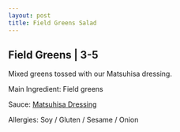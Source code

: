```yaml
---
layout: post
title: Field Greens Salad
---
```


##  Field Greens | 3-5

Mixed greens tossed with our Matsuhisa dressing. 

Main Ingredient: Field greens

Sauce: [Matsuhisa Dressing](../sauces/matsuhisa-dressing) 

Allergies: Soy / Gluten / Sesame / Onion